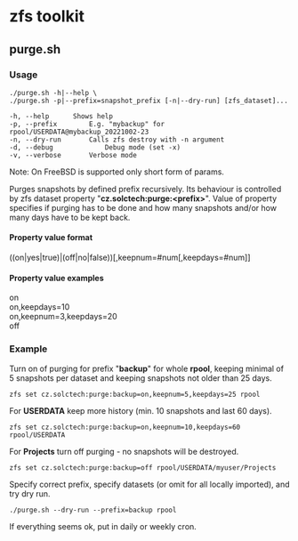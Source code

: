 # zfs toolkit

## purge.sh

### Usage
```
./purge.sh -h|--help \
./purge.sh -p|--prefix=snapshot_prefix [-n|--dry-run] [zfs_dataset]...

-h, --help		Shows help
-p, --prefix		E.g. "mybackup" for rpool/USERDATA@mybackup_20221002-23
-n, --dry-run		Calls zfs destroy with -n argument
-d, --debug             Debug mode (set -x)
-v, --verbose		Verbose mode
```

Note: On FreeBSD is supported only short form of params.

Purges snapshots by defined prefix recursively.
Its behaviour is controlled by zfs dataset property "**cz.solctech:purge:\<prefix\>**". Value of property specifies if purging has to be done and how many snapshots and/or how many days have to be kept back.

#### Property value format
((on|yes|true)|(off|no|false))[,keepnum=#num[,keepdays=#num]]

#### Property value examples
on \
on,keepdays=10 \
on,keepnum=3,keepdays=20 \
off

### Example
Turn on of purging for prefix "**backup**" for whole **rpool**, keeping minimal of 5 snapshots per dataset and keeping snapshots not older than 25 days.
```shell
zfs set cz.solctech:purge:backup=on,keepnum=5,keepdays=25 rpool
```

For **USERDATA** keep more history (min. 10 snapshots and last 60 days).
```shell
zfs set cz.solctech:purge:backup=on,keepnum=10,keepdays=60 rpool/USERDATA
```

For **Projects** turn off purging - no snapshots will be destroyed.
```shell
zfs set cz.solctech:purge:backup=off rpool/USERDATA/myuser/Projects
```

Specify correct prefix, specify datasets (or omit for all locally imported), and try dry run.
```shell
./purge.sh --dry-run --prefix=backup rpool
```

If everything seems ok, put in daily or weekly cron.

